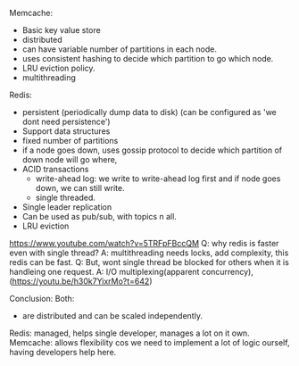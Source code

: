 Memcache:
- Basic key value store
- distributed
- can have variable number of partitions in each node.
- uses consistent hashing to decide which partition to go which node.
- LRU eviction policy.
- multithreading

Redis:
- persistent (periodically dump data to disk) (can be configured as 'we dont need persistence')
- Support data structures
- fixed number of partitions
- if a node goes down, uses gossip protocol to decide which partition of down node will go where,
- ACID transactions
	- write-ahead log: we write to write-ahead log first and if node goes down, we can still write.
	- single threaded.
- Single leader replication
- Can be used as pub/sub, with topics n all.
- LRU eviction

https://www.youtube.com/watch?v=5TRFpFBccQM
Q: why redis is faster even with single thread?
A: multithreading needs locks, add complexity, this redis can be fast.
Q: But, wont single thread be blocked for others when it is handleing one request.
A: I/O multiplexing(apparent concurrency), (https://youtu.be/h30k7YixrMo?t=642)

Conclusion:
Both:
- are distributed and can be scaled independently.

Redis: managed, helps single developer, manages a lot on it own.
Memcache: allows flexibility cos we need to implement a lot of logic ourself, having developers help here.